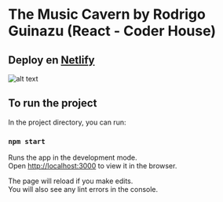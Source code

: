 # The Music Cavern by Rodrigo Guinazu (React - Coder House)

## Deploy en <a href="https://musiccavern.netlify.app">Netlify</a>

![alt text][logo]

[logo]: https://github.com/RodrigoGuinazu/music-cavern-guinazu/blob/master/public/Animation.gif

## To run the project

In the project directory, you can run:

### `npm start`

Runs the app in the development mode.\
Open [http://localhost:3000](http://localhost:3000) to view it in the browser.

The page will reload if you make edits.\
You will also see any lint errors in the console.
